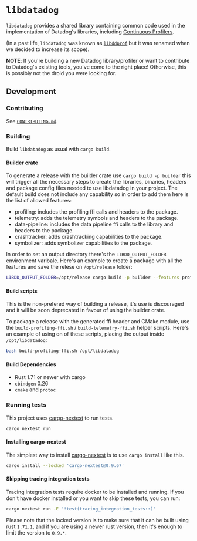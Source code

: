 # `libdatadog`

`libdatadog` provides a shared library containing common code used in the implementation of Datadog's libraries,
including [Continuous Profilers](https://docs.datadoghq.com/tracing/profiler/).

(In a past life, `libdatadog` was known as [`libddprof`](https://github.com/DataDog/libddprof) but it was renamed when
we decided to increase its scope).

**NOTE**: If you're building a new Datadog library/profiler or want to contribute to Datadog's existing tools, you've come to the
right place!
Otherwise, this is possibly not the droid you were looking for.

## Development

### Contributing

See [`CONTRIBUTING.md`](CONTRIBUTING.md).

### Building

Build `libdatadog` as usual with `cargo build`.

#### Builder crate
To generate a release with the builder crate use `cargo build -p builder` this will trigger all the necessary steps to
create the libraries, binaries, headers and package config files needed to use libdatadog in your project. The default
build does not include any capability so in order to add them here is the list of allowed features:
- profiling: includes the profiling ffi calls and headers to the package.
- telemetry: adds the telemetry symbols and headers to the package.
- data-pipeline: includes the data pipeline ffi calls to the library and headers to the package.
- crashtracker: adds crashtracking capabilities to the package.
- symbolizer: adds symbolizer capabilities to the package.

In order to set an output directory there's the `LIBDD_OUTPUT_FOLDER` environment varibale. Here's an example to create
a package with all the features and save the relese on `/opt/release` folder:
```bash
LIBDD_OUTPUT_FOLDER=/opt/release cargo build -p builder --features profiling,telemetry,data-pipeline,crashtracker,symbolizer
```

#### Build scripts
This is the non-prefered way of building a release, it's use is discouraged and it will be soon deprecated in favour of
using the builder crate.

To package a release with the generated ffi header and CMake module, use the `build-profiling-ffi.sh` / `build-telemetry-ffi.sh` helper scripts.
Here's an example of using on of these scripts, placing the output inside `/opt/libdatadog`:

```bash
bash build-profiling-ffi.sh /opt/libdatadog
```

#### Build Dependencies

- Rust 1.71 or newer with cargo
- `cbindgen` 0.26
- `cmake` and `protoc`

### Running tests

This project uses [cargo-nextest][nt] to run tests.

```bash
cargo nextest run
```

#### Installing cargo-nextest

The simplest way to install [cargo-nextest][nt] is to use `cargo install` like this.

```bash
cargo install --locked 'cargo-nextest@0.9.67'
```

#### Skipping tracing integration tests

Tracing integration tests require docker to be installed and running. If you don't have docker installed or you want to skip these tests, you can run:

```bash
cargo nextest run -E '!test(tracing_integration_tests::)'
```

Please note that the locked version is to make sure that it can be built using rust `1.71.1`, and if you are using a newer rust version, then it's enough to limit the version to `0.9.*`.

[nt]: https://nexte.st/
